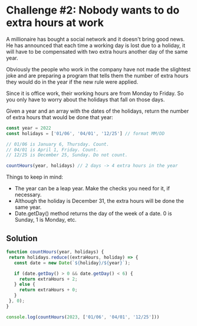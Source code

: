 
# Challenge #2: Nobody wants to do extra hours at work

A millionaire has bought a social network and it doesn't bring good news. He has announced that each time a working day is lost due to a holiday, it will have to be compensated with two extra hours another day of the same year.

Obviously the people who work in the company have not made the slightest joke and are preparing a program that tells them the number of extra hours they would do in the year if the new rule were applied.

Since it is office work, their working hours are from Monday to Friday. So you only have to worry about the holidays that fall on those days.

Given a year and an array with the dates of the holidays, return the number of extra hours that would be done that year:

 ```jsx harmony
const year = 2022
const holidays = ['01/06', '04/01', '12/25'] // format MM/DD

// 01/06 is January 6, Thursday. Count.
// 04/01 is April 1, Friday. Count.
// 12/25 is December 25, Sunday. Do not count.

countHours(year, holidays) // 2 days -> 4 extra hours in the year
```

Things to keep in mind:

- The year can be a leap year. Make the checks you need for it, if necessary.
- Although the holiday is December 31, the extra hours will be done the same year.
- Date.getDay() method returns the day of the week of a date. 0 is Sunday, 1 is Monday, etc.

## Solution

 ```jsx harmony
function countHours(year, holidays) {
  return holidays.reduce((extraHours, holiday) => {
    const date = new Date(`${holiday}/${year}`);

    if (date.getDay() > 0 && date.getDay() < 6) {
      return extraHours + 2;
    } else {
      return extraHours + 0;
    }
  }, 0);
}

console.log(countHours(2023, ['01/06', '04/01', '12/25']))
```